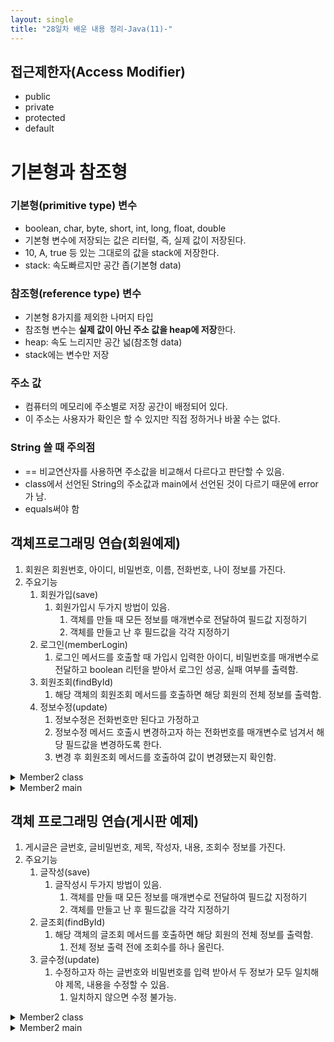 ```yaml
---
layout: single
title: "28일차 배운 내용 정리-Java(11)-"
---
```


## 접근제한자(Access Modifier)
- public
- private
- protected
- default

# 기본형과 참조형

### 기본형(primitive type) 변수
- boolean, char, byte, short, int, long, float, double
- 기본형 변수에 저장되는 값은 리터럴, 즉, 실제 값이 저장된다.
- 10, A, true 등 있는 그대로의 값을 stack에 저장한다.
- stack: 속도빠르지만 공간 좁(기본형 data)

### 참조형(reference type) 변수
- 기본형 8가지를 제외한 나머지 타입
- 참조형 변수는 **실제 값이 아닌 주소 값을 heap에 저장**한다.
- heap: 속도 느리지만 공간 넓(참조형 data)
- stack에는 변수만 저장

### 주소 값
- 컴퓨터의 메모리에 주소별로 저장 공간이 배정되어 있다.
- 이 주소는 사용자가 확인은 할 수 있지만 직접 정하거나 바꿀 수는 없다.

### String 쓸 때 주의점
- == 비교연산자를 사용하면 주소값을 비교해서 다르다고 판단할 수 있음.
- class에서 선언된 String의 주소값과 main에서 선언된 것이 다르기 때문에 error가 남.
- equals써야 함

## 객체프로그래밍 연습(회원예제)
1. 회원은 회원번호, 아이디, 비밀번호, 이름, 전화번호, 나이 정보를 가진다. 
2. 주요기능 
    1. 회원가입(save)
        1. 회원가입시 두가지 방법이 있음. 
            1. 객체를 만들 때 모든 정보를 매개변수로 전달하여 필드값 지정하기 
            2. 객체를 만들고 난 후 필드값을 각각 지정하기  
    2. 로그인(memberLogin)
        1. 로그인 메서드를 호출할 때 가입시 입력한 아이디, 비밀번호를 매개변수로 전달하고 boolean 리턴을 받아서 로그인 성공, 실패 여부를 출력함. 
    3. 회원조회(findById)
        1. 해당 객체의 회원조회 메서드를 호출하면 해당 회원의 전체 정보를 출력함. 
    4. 정보수정(update)
        1. 정보수정은 전화번호만 된다고 가정하고 
        2. 정보수정 메서드 호출시 변경하고자 하는 전화번호를 매개변수로 넘겨서 해당 필드값을 변경하도록 한다. 
        3. 변경 후 회원조회 메서드를 호출하여 값이 변경됐는지 확인함.

<details>
<summary>
Member2 class
</summary>
<div markdown="1">

```java
public class Member2 {
	long id;
	String memberId;
	String memberPassword;
	String memberName;
	String memberPhone;
	int memberAge;

	// 기본생성자
	Member2() {

	}

	// 모든 필드를 매개변수로 하는 생성자
	Member2(long id, String memberId, String memberPassword, String memberName, String memberPhone, int memberAge) {
		this.id = id;
		this.memberId = memberId;
		this.memberPassword = memberPassword;
		this.memberName = memberName;
		this.memberPhone = memberPhone;
		this.memberAge = memberAge;
	}

	void findById() {
		System.out.println(this.id);
		System.out.println(this.memberId);
		System.out.println(this.memberPassword);
		System.out.println(this.memberName);
		System.out.println(this.memberPhone);
		System.out.println(this.memberAge);
	}

	boolean memberLogin(String memberId, String memberPassword) {
		boolean loginResult = false;
		if (this.memberId.equals(memberId) && this.memberPassword.equals(memberPassword)) {
			loginResult = true;
		} else {
			loginResult = false;
		}
		return loginResult;
	}

	void update(String memberPhone) {
		this.memberPhone = memberPhone;
	}

}
```

</div>
</details>

<details>
<summary>
Member2 main
</summary>
<div markdown="1">

```java
public class MemberMain2 {

	public static void main(String[] args) {
		Member2 member1 = new Member2(1L, "id1", "1234", "name1", "010-5555-2232", 20);
		Member2 member2 = new Member2();
		member2.id = 2L;
		member2.memberId = "id2";
		member2.memberPassword = "0000";
		member2.memberName = "name2";
		member2.memberPhone = "010-1232-1232";
		member2.memberAge = 22;

		// 조회
		System.out.println(member1.id);
		System.out.println(member1.memberId);

		// 조회(메서드 호출)
		member1.findById(); // member1과 2는 각각의 필드를 갖고있음
		member2.findById();

		Scanner scan = new Scanner(System.in);
		System.out.println("아이디: ");
		String memberId = scan.next();
		System.out.println("비밀번호: ");
		String memberPassword = scan.next();
		boolean loginResult = member1.memberLogin(memberId, memberPassword);
		if (loginResult) {
			System.out.println("로그인성공");
		} else {
			System.out.println("아이디 또는 비밀번호를 확인하세요");
		}

		System.out.println("변경할 전화번호: ");
		String memberPhone = scan.next();
		member1.update(memberPhone);
		member1.findById();
	}

}
```

</div>
</details>

## 객체 프로그래밍 연습(게시판 예제)
1. 게시글은 글번호, 글비밀번호, 제목, 작성자, 내용, 조회수 정보를 가진다. 
2. 주요기능 
    1. 글작성(save)
        1. 글작성시 두가지 방법이 있음. 
            1. 객체를 만들 때 모든 정보를 매개변수로 전달하여 필드값 지정하기 
            2. 객체를 만들고 난 후 필드값을 각각 지정하기  
    2. 글조회(findById)
        1. 해당 객체의 글조회 메서드를 호출하면 해당 회원의 전체 정보를 출력함. 
            1. 전체 정보 출력 전에 조회수를 하나 올린다. 
    3. 글수정(update)
        1. 수정하고자 하는 글번호와  비밀번호를 입력 받아서 두 정보가 모두 일치해야 제목, 내용을 수정할 수 있음. 
            1. 일치하지 않으면 수정 불가능.

<details>
<summary>
Member2 class
</summary>
<div markdown="1">

```java

```

</div>
</details>

<details>
<summary>
Member2 main
</summary>
<div markdown="1">

```java

```

</div>
</details>